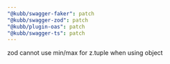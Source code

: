 ```yaml
---
"@kubb/swagger-faker": patch
"@kubb/swagger-zod": patch
"@kubb/plugin-oas": patch
"@kubb/swagger-ts": patch
---
```


zod cannot use min/max for z.tuple when using object
